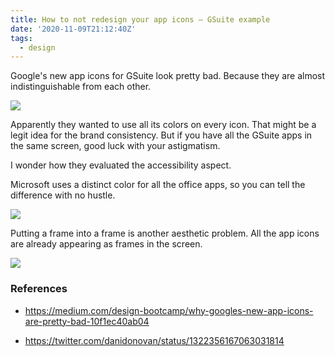 ```yaml
---
title: How to not redesign your app icons — GSuite example
date: '2020-11-09T21:12:40Z'
tags:
  - design
---
```


Google's new app icons for GSuite look pretty bad.
Because they are almost indistinguishable from each other.

![](/images/notes/google-gsuite-icons.png)

Apparently they wanted to use all its colors on every icon.
That might be a legit idea for the brand consistency.
But if you have all the GSuite apps in the same screen, good luck with your astigmatism.

I wonder how they evaluated the accessibility aspect.

Microsoft uses a distinct color for all the office apps, so you can tell the difference with no hustle.

![](/images/notes/microsoft-office-icons.png)

Putting a frame into a frame is another aesthetic problem.
All the app icons are already appearing as frames in the screen.

![](/images/notes/google-calendar-logo-frame-within-a-frame.png)

### References

- https://medium.com/design-bootcamp/why-googles-new-app-icons-are-pretty-bad-10f1ec40ab04

- https://twitter.com/danidonovan/status/1322356167063031814
